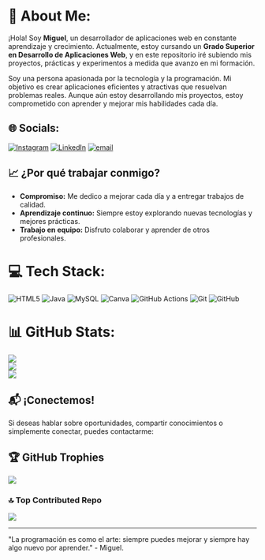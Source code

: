 # 💫 About Me:
¡Hola! Soy **Miguel**, un desarrollador de aplicaciones web en constante aprendizaje y crecimiento. Actualmente, estoy cursando un **Grado Superior en Desarrollo de Aplicaciones Web**, y en este repositorio iré subiendo mis proyectos, prácticas y experimentos a medida que avanzo en mi formación.

Soy una persona apasionada por la tecnología y la programación. Mi objetivo es crear aplicaciones eficientes y atractivas que resuelvan problemas reales. Aunque aún estoy desarrollando mis proyectos, estoy comprometido con aprender y mejorar mis habilidades cada día.
## 🌐 Socials:
[![Instagram](https://img.shields.io/badge/Instagram-%23E4405F.svg?logo=Instagram&logoColor=white)](https://instagram.com/miguel.m_05) [![LinkedIn](https://img.shields.io/badge/LinkedIn-%230077B5.svg?logo=linkedin&logoColor=white)](https://www.linkedin.com/in/miguelmill%C3%A1n/) [![email](https://img.shields.io/badge/Email-D14836?logo=gmail&logoColor=white)](mailto:mlmiguel307@gmail.com) 
## 📈 ¿Por qué trabajar conmigo?

- **Compromiso:** Me dedico a mejorar cada día y a entregar trabajos de calidad.
- **Aprendizaje continuo:** Siempre estoy explorando nuevas tecnologías y mejores prácticas.
- **Trabajo en equipo:** Disfruto colaborar y aprender de otros profesionales.
# 💻 Tech Stack:
![HTML5](https://img.shields.io/badge/html5-%23E34F26.svg?style=for-the-badge&logo=html5&logoColor=white) ![Java](https://img.shields.io/badge/java-%23ED8B00.svg?style=for-the-badge&logo=openjdk&logoColor=white) ![MySQL](https://img.shields.io/badge/mysql-4479A1.svg?style=for-the-badge&logo=mysql&logoColor=white) ![Canva](https://img.shields.io/badge/Canva-%2300C4CC.svg?style=for-the-badge&logo=Canva&logoColor=white) ![GitHub Actions](https://img.shields.io/badge/github%20actions-%232671E5.svg?style=for-the-badge&logo=githubactions&logoColor=white) ![Git](https://img.shields.io/badge/git-%23F05033.svg?style=for-the-badge&logo=git&logoColor=white) ![GitHub](https://img.shields.io/badge/github-%23121011.svg?style=for-the-badge&logo=github&logoColor=white)
# 📊 GitHub Stats:
![](https://github-readme-stats.vercel.app/api?username=Miguel-307&theme=dark&hide_border=true&include_all_commits=false&count_private=false)<br/>
![](https://github-readme-streak-stats.herokuapp.com/?user=Miguel-307&theme=dark&hide_border=true)<br/>
![](https://github-readme-stats.vercel.app/api/top-langs/?username=Miguel-307&theme=dark&hide_border=true&include_all_commits=false&count_private=false&layout=compact)
## 📬 ¡Conectemos!

Si deseas hablar sobre oportunidades, compartir conocimientos o simplemente conectar, puedes contactarme:

## 🏆 GitHub Trophies
![](https://github-profile-trophy.vercel.app/?username=Miguel-307&theme=radical&no-frame=false&no-bg=true&margin-w=4)

### 🔝 Top Contributed Repo
![](https://github-contributor-stats.vercel.app/api?username=Miguel-307&limit=5&theme=dark&combine_all_yearly_contributions=true)

---

"La programación es como el arte: siempre puedes mejorar y siempre hay algo nuevo por aprender." - Miguel.
